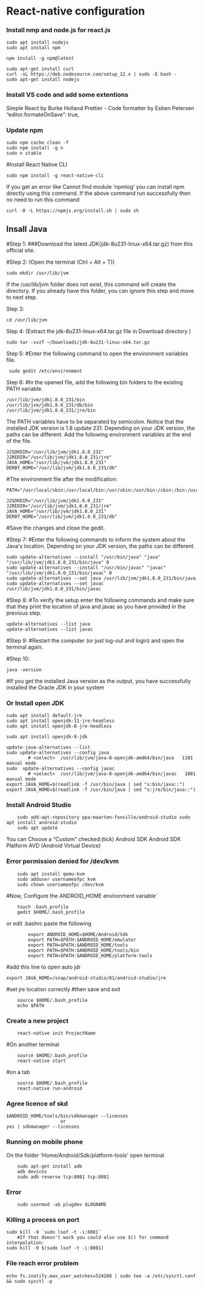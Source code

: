 ﻿# React-native configuration
### Install nmp and node.js for react.js
```
sudo apt install nodejs
sudo apt install npm
```
```
npm install -g npm@latest

sudo apt-get install curl
curl -sL https://deb.nodesource.com/setup_12.x | sudo -E bash -
sudo apt-get install nodejs
```

### Install VS code and add some extentions
Simple React by Burke Holland
Prettier - Code formatter by Esben Petersen
“editor.formateOnSave”: true,
### Update npm
```
sudo npm cache clean -f
sudo npm install -g n
sudo n stable
```

#Install React Native CLI
```
sudo npm install -g react-native-cli
```
If you get an error like Cannot find module ‘npmlog’ you can install npm directly using this command. If the above command run successfully then no need to run this command
```
curl -0 -L https://npmjs.org/install.sh | sudo sh
```
## Insall Java 
#Step 1:
###Download the latest JDK(jdk-8u231-linux-x64.tar.gz) from this official site.

#Step 2: (Open the terminal (Ctrl + Alt + T))
```
sudo mkdir /usr/lib/jvm
```
If the /usr/lib/jvm folder does not exist, this command will create the directory. If you already have this folder, you can ignore this step and move to next step.

Step 3:
```
cd /usr/lib/jvm
```
Step 4: (Extract the jdk-8u231-linux-x64.tar.gz file in Download directory )
```
sudo tar -xvzf ~/Downloads/jdk-8u231-linux-x64.tar.gz
```
Step 5:
#Enter the following command to open the environment variables file.
```
 sudo gedit /etc/environment
```
Step 6:
#In the opened file, add the following bin folders to the existing PATH variable.
```
/usr/lib/jvm/jdk1.8.0_231/bin
/usr/lib/jvm/jdk1.8.0_231/db/bin
/usr/lib/jvm/jdk1.8.0_231/jre/bin
```
The PATH variables have to be separated by semicolon.
Notice that the installed JDK version is 1.8 update 231. Depending on your JDK version, the paths can be different.
Add the following environment variables at the end of the file.
```
J2SDKDIR="/usr/lib/jvm/jdk1.8.0_231"
J2REDIR="/usr/lib/jvm/jdk1.8.0_231/jre"
JAVA_HOME="/usr/lib/jvm/jdk1.8.0_231"
DERBY_HOME="/usr/lib/jvm/jdk1.8.0_231/db"
```

#The environment file after the modification:
```
PATH="/usr/local/sbin:/usr/local/bin:/usr/sbin:/usr/bin:/sbin:/bin:/usr/games:/usr/local/games:/usr/lib/jvm/jdk1.8.0_231/bin:/usr/lib/jvm/jdk1.8.0_231/db/bin:/usr/lib/jvm/jdk1.8.0_231/jre/bin"
        
J2SDKDIR="/usr/lib/jvm/jdk1.8.0_231"
J2REDIR="/usr/lib/jvm/jdk1.8.0_231/jre"
JAVA_HOME="/usr/lib/jvm/jdk1.8.0_231"
DERBY_HOME="/usr/lib/jvm/jdk1.8.0_231/db"
```
#Save the changes and close the gedit.

#Step 7:
#Enter the following commands to inform the system about the Java's location. Depending on your JDK version, the paths can be different.

```
sudo update-alternatives --install "/usr/bin/java" "java" "/usr/lib/jvm/jdk1.8.0_231/bin/java" 0
sudo update-alternatives --install "/usr/bin/javac" "javac" "/usr/lib/jvm/jdk1.8.0_231/bin/javac" 0
sudo update-alternatives --set java /usr/lib/jvm/jdk1.8.0_231/bin/java
sudo update-alternatives --set javac /usr/lib/jvm/jdk1.8.0_231/bin/javac
```
#Step 8:
#To verify the setup enter the following commands and make sure that they print the location of java and javac as you have provided in the previous step.
```
update-alternatives --list java
update-alternatives --list javac
```
#Step 9:
#Restart the computer (or just log-out and login) and open the terminal again.

#Step 10:
```
java -version
```
#If you get the installed Java version as the output, you have successfully installed the Oracle JDK in your system

### Or Install open JDK
```
sudo apt install default-jre
sudo apt install openjdk-11-jre-headless
sudo apt install openjdk-8-jre-headless
```
```
sudo apt install openjdk-8-jdk
    
update-java-alternatives --list
sudo update-alternatives --config java
        # <select>  /usr/lib/jvm/java-8-openjdk-amd64/bin/java   1101      manual mode
sudo  update-alternatives --config javac
        # <select>  /usr/lib/jvm/java-8-openjdk-amd64/bin/javac   1081      manual mode
export JAVA_HOME=$(readlink -f /usr/bin/java | sed "s:bin/java::")
export JAVA_HOME=$(readlink -f /usr/bin/java | sed "s:jre/bin/java::")
```



### Install Android Studio
```
    sudo add-apt-repository ppa:maarten-fonville/android-studio sudo apt install android-studio
    sudo apt update
```
You can Choose a “Custom”
checked:(tick)
Android SDK
Android SDK Platform
AVD (Android Virtual Device)


### Error permission denied for /dev/kvm
```
    sudo apt install qemu-kvm
    sudo adduser​ usernameofpc kvm
    sudo chown​ usernameofpc /dev/kvm
```

#Now, Configure the ANDROID_HOME environment variable`
```
    touch .bash_profile
    gedit $HOME/.bash_profile
```
or edit .bashrc 
paste the following 
```
        export ANDROID_HOME=$HOME/Android/Sdk
        export PATH=$PATH:$ANDROID_HOME/emulator
        export PATH=$PATH:$ANDROID_HOME/tools
        export PATH=$PATH:$ANDROID_HOME/tools/bin
        export PATH=$PATH:$ANDROID_HOME/platform-tools
```
#add this line to open auto jdr
```
export JAVA_HOME=/snap/android-studio/81/android-studio/jre
```
#set jre location correctly
#then save and exit
```
    source $HOME/.bash_profile
    echo $PATH
```
### Create a new project
```
    react-native init ProjectName
```
#On another terminal
```
    source $HOME/.bash_profile
    react-native start
```
#on a tab
```
    source $HOME/.bash_profile
    react-native run-android
```
### Agree licence of skd
```
$ANDROID_HOME/tools/bin/sdkmanager --licenses
                    or
yes | sdkmanager --licenses
```

### Running on mobile phone
On the folder 'Home/Android/Sdk/platform-tools' open terminal
```
    sudo apt-get install adb
    adb devices
    sudo adb reverse tcp:8081 tcp:8081  
```
### Error
```
    sudo usermod -aG plugdev $LOGNAME
```
### Killing a process on port
```
sudo kill -9 `sudo lsof -t -i:8081`
    #If that doesn't work you could also use $() for command interpolation:
sudo kill -9 $(sudo lsof -t -i:8081)
```
### File reach error problem
    echo fs.inotify.max_user_watches=524288 | sudo tee -a /etc/sysctl.conf && sudo sysctl -p
